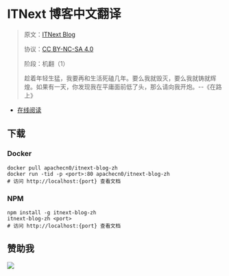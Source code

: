 <!--
    需要填充的占位符：
    
    README.md
    
        ITNext 博客中文翻译：文档中文名
        ITNext Blog：文档英文名
        https://itnext.io/：文档原始链接
        itn：域名前缀
        飞龙：负责人名称
        wizardforcel：负责人 Github 用户名
        562826179：负责人 QQ
        itnext-blog-zh：ApacheCN 的 Github 仓库名称
        itnext-blog-zh：DockerHub 仓库名称
        itnext-blog-zh：PYPI 包名称
        itnext-blog-zh：NPM 包名称
    
    CNAME
    
        itn：域名前缀

    index.html
    
        ITNext 博客中文翻译：文档中文名
        #3D79AD：显示颜色
        itnext-blog-zh：ApacheCN 的 Github 仓库名称

    asset/docsify-apachecn-footer.js
    
        itnext-blog-zh：ApacheCN 的 Github 仓库名称
-->

# ITNext 博客中文翻译

> 原文：[ITNext Blog](https://itnext.io/)
> 
> 协议：[CC BY-NC-SA 4.0](http://creativecommons.org/licenses/by-nc-sa/4.0/)
> 
> 阶段：机翻（1）
> 
> 趁着年轻生猛，我要再和生活死磕几年。要么我就毁灭，要么我就铸就辉煌。如果有一天，你发现我在平庸面前低了头，那么请向我开炮。--《在路上》

* [在线阅读](https://itn.apachecn.org)
## 下载

### Docker

```
docker pull apachecn0/itnext-blog-zh
docker run -tid -p <port>:80 apachecn0/itnext-blog-zh
# 访问 http://localhost:{port} 查看文档
```

### NPM

```
npm install -g itnext-blog-zh
itnext-blog-zh <port>
# 访问 http://localhost:{port} 查看文档
```

## 赞助我

![](https://img-blog.csdnimg.cn/20200112005920729.png)
